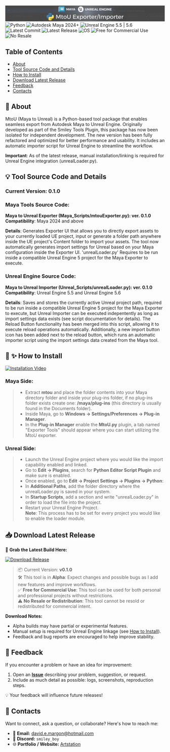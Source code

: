 ![Alt text](https://github.com/Smiley-Boy00/Smiley-Boy00/blob/main/Resources/MtoU_Banner.png?raw=true)
![Python](https://img.shields.io/badge/python-ffdd54?logo=python&logoColor=white) ![Autodesk Maya 2024+](https://img.shields.io/badge/Autodesk%20Maya%202024+-00AEEF?logo=autodesk&logoColor=white) ![Unreal Engine 5.5 | 5.6](https://img.shields.io/badge/Unreal%20Engine%205.5%20|%205.6-0E1128?logo=unrealengine&logoColor=white) ![Latest Commit](https://img.shields.io/github/last-commit/Smiley-Boy00/mtou) ![Latest Release](https://img.shields.io/badge/release-coming%20soon-blueviolet) ![OS](https://img.shields.io/badge/OS-Windows-blue?logo=windows) ![Free for Commercial Use](https://img.shields.io/badge/Free%20for%20Commercial%20Use-✔-brightgreen) ![No Resale](https://img.shields.io/badge/Do%20Not%20Resale-✖-red)

## Table of Contents
- [About](#fax-about)
- [Tool Source Code and Details](#bulb-tool-source-code-and-details)
- [How to Install](#bookmark_tabs-sparkles-how-to-install)
- [Download Latest Release](#inbox_tray-download-latest-release)
- [Feedback](#speech_balloon-feedback)
- [Contacts](#-contacts)

## :fax: About
MtoU (Maya to Unreal) is a Python-based tool package that enables seamless export from Autodesk Maya to Unreal Engine. Originally developed as part of the Smiley Tools Plugin, this package has now been isolated for independent development. The new version has been fully refactored and optimized for better performance and usability. It includes an automatic importer script for Unreal Engine to streamline the workflow.

**Important**: As of the latest release, manual installation/linking is required for Unreal Engine integration (unrealLoader.py).

## :bulb: Tool Source Code and Details
### Current Version: 0.1.0
### Maya Tools Source Code:
**Maya to Unreal Exporter (Maya_Scripts/mtouExporter.py): ver. 0.1.0**  
**Compatibility**: Maya 2024 and above

**Details**: Generates Exporter UI that allows you to directly export assets to your currently loaded UE project, input or generate a folder path anywhere inside the UE project's Content folder to import your assets. The tool now automatically generates import settings for Unreal based on your Maya configuration inside the Exporter UI. 'unrealLoader.py' Requires to be run inside a compatible Unreal Engine 5 project for the Maya Exporter to execute.  

### Unreal Engine Source Code:
**Maya to Unreal Importer (Unreal_Scripts/unrealLoader.py): ver. 0.1.0**  
**Compatibility**: Unreal Engine 5.5 and Unreal Engine 5.6  

**Details**: Saves and stores the currently active Unreal project path, required to be run inside a compatible Unreal Engine 5 project for the Maya Exporter to execute, but Unreal Importer can be executed indepentently as long as import settings data exists (see script documentation for details). The Reload Button functionality has been merged into this script, allowing it to execute reload operations automatically. Additionally, a new import button icon has been added next to the reload button, which runs an automatic importer script using the import settings data created from the Maya tool.  


## :bookmark_tabs: :sparkles: How to Install
[![Installation Video](https://img.shields.io/badge/Installation%20Video-FF0000?logo=youtube&logoColor=white)](https://youtu.be/ALA_9gwyVl4)

### Maya Side:
> - Extract **mtou** and place the folder contents into your Maya directory folder and inside your plug-ins folder, if no plug-ins folder exists create one:
**/maya/plug-ins** (this directory is usually found in the Documents folder).
> - Inside Maya, go to **Windows -> Settings/Preferences -> Plug-in Manager**.
> - In the **Plug-in Manager** enable the **MtoU.py** plugin, a tab named "Exporter Tools" should appear where you can start utilizing the MtoU exporter.
### Unreal Side:
> - Launch the Unreal Engine project where you would like the import capability enabled and linked.
> - Go to **Edit -> Plugins**, search for **Python Editor Script Plugin** and make sure is enabled.
> - Once enabled, go to **Edit -> Project Settings -> Plugins -> Python**:
> - In **Additional Paths**, add the folder directory where the unrealLoader.py is saved in your system.
> - In **Startup Scripts**, add a section and write "unrealLoader.py" in order to load the file into the project.
> - Restart your Unreal Engine Project. <br>
>**Note**: This process has to be set for every project you would like to enable the loader module.

## :inbox_tray: Download Latest Release

:rocket: **Grab the Latest Build Here:**  

[![Download Release](https://img.shields.io/github/v/release/Smiley-Boy00/mtou?label=Download&color=blue)](https://github.com/Smiley-Boy00/mtou/releases/latest)  

> 📦 Current Version: **v0.1.0**  
> 🛠 This tool is in **Alpha**: Expect changes and possible bugs as I add new features and improve workflows.  
> ✅ **Free for Commercial Use**: This tool can be used for both personal and professional projects without restrictions.  
> ⚠️ **No Resale or Redistribution**: This tool cannot be resold or redistributed for commercial intent.  

**Download Notes:**  
- Alpha builds may have partial or experimental features.  
- Manual setup is required for Unreal Engine linkage (see [How to Install](#-how-to-install)).  
- Feedback and bug reports are encouraged to help improve stability.  

## :speech_balloon: Feedback  

If you encounter a problem or have an idea for improvement:  
1. Open an **[Issue](https://github.com/Smiley-Boy00/mtou/issues)** describing your problem, suggestion, or request.  
2. Include as much detail as possible: logs, screenshots, reproduction steps.  

💡 Your feedback will influence future releases!  

## 📇 Contacts  

Want to connect, ask a question, or collaborate? Here's how to reach me:  

- 📧 **Email:** david.e.margon@hotmail.com  
- 💬 **Discord:** `smiley_boy`  
- 🌐 **Portfolio / Website:** [Artstation](https://www.artstation.com/david_martinez)  
